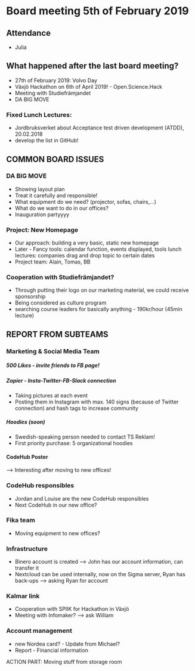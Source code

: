 # Board meeting 5th of February 2019
## Attendance
- Julia


## What happened after the last board meeting? 
- 27th of February 2019: Volvo Day
- Växjö Hackathon on 6th of April 2019! - Open.Science.Hack
- Meeting with Studiefrämjandet
- DA BIG MOVE

### Fixed Lunch Lectures:
- Jordbruksverket about Acceptance test driven development (ATDD), 20.02.2018
- develop the list in GitHub!

## COMMON BOARD ISSUES
### DA BIG MOVE
- Showing layout plan
- Treat it carefully and responsible!
- What equipment do we need? (projector, sofas, chairs,...)
- What do we want to do in our offices?
- Inauguration partyyyy

### Project: New Homepage
- Our approach: building a very basic, static new homepage
- Later - Fancy tools: calendar function, events displayed, tools lunch lectures: companies drag and drop topic to certain dates 
- Project team: Alain, Tomas, BB

### Cooperation with Studiefrämjandet?
- Through putting their logo on our marketing material, we could receive sponsorship
- Being considered as culture program
- searching course leaders for basically anything - 190kr/hour (45min lecture)

## REPORT FROM SUBTEAMS
### Marketing & Social Media Team
##### 500 Likes - invite friends to FB page!

##### Zapier - Insta-Twitter-FB-Slack connection
- Taking pictures at each event
- Posting them in Instagram with max. 140 signs (because of Twitter connection) and hash tags to increase community

##### Hoodies (soon)
- Swedish-speaking person needed to contact TS Reklam!
- First priority purchase: 5 organizational hoodies

#### CodeHub Poster
--> Interesting after moving to new offices!

### CodeHub responsibles
- Jordan and Louise are the new CodeHub responsibles
- Next CodeHub in our new office?

### Fika team
- Moving equipment to new offices?

### Infrastructure
- Binero account is created --> John has our account information, can transfer it
- Nextcloud can be used internally, now on the Sigma server, Ryan has back-ups --> asking Ryan for account

### Kalmar link
- Cooperation with SPIIK for Hackathon in Växjö
- Meeting with Infomaker? --> ask William

### Account management
- new Nordea card? - Update from Michael?
- Report - Financial information

ACTION PART: Moving stuff from storage room
